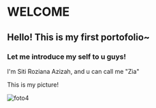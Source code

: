 # WELCOME
## Hello! This is my first portofolio~
### Let me introduce my self to u guys!
I'm Siti Roziana Azizah, and u can call me "Zia"

This is my picture!

![foto4](https://user-images.githubusercontent.com/104241503/164911509-d5ca51f7-5a39-4516-9554-8c060694aded.jpeg)
